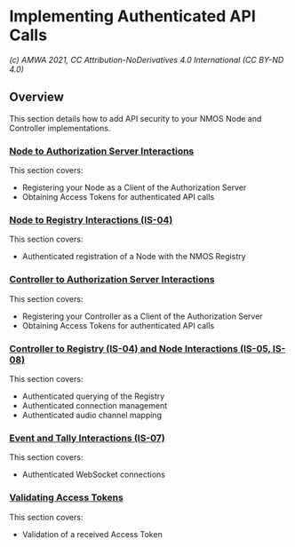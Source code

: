 # Implementing Authenticated API Calls
_(c) AMWA 2021, CC Attribution-NoDerivatives 4.0 International (CC BY-ND 4.0)_

## Overview
This section details how to add API security to your NMOS Node and Controller implementations.

### [Node to Authorization Server Interactions](Node%20to%20Authorization%20Server%20Interactions.md)
This section covers:
- Registering your Node as a Client of the Authorization Server
- Obtaining Access Tokens for authenticated API calls

### [Node to Registry Interactions (IS-04)](Node%20to%20Registry%20Interactions%20(IS-04).md)
This section covers:
- Authenticated registration of a Node with the NMOS Registry

### [Controller to Authorization Server Interactions](Controller%20to%20Authorization%20Server%20Interactions.md)
This section covers:
- Registering your Controller as a Client of the Authorization Server
- Obtaining Access Tokens for authenticated API calls

### [Controller to Registry (IS-04) and Node Interactions (IS-05, IS-08)](Controller%20to%20Registry%20(IS-04)%20and%20Node%20Interactions%20(IS-05%2C%20IS-08).md)
This section covers:
- Authenticated querying of the Registry
- Authenticated connection management
- Authenticated audio channel mapping

### [Event and Tally Interactions (IS-07)](Event%20and%20Tally%20Interactions%20(IS-07).md)
This section covers:
- Authenticated WebSocket connections

### [Validating Access Tokens](Validating%20Access%20Tokens.md)
This section covers:
- Validation of a received Access Token

